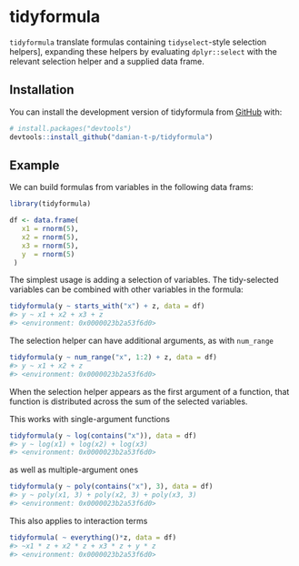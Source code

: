 
<!-- README.md is generated from README.Rmd. Please edit that file -->

# tidyformula

<!-- badges: start -->
<!-- badges: end -->

`tidyformula` translate formulas containing `tidyselect`-style selection
helpers\], expanding these helpers by evaluating `dplyr::select` with
the relevant selection helper and a supplied data frame.

## Installation

You can install the development version of tidyformula from
[GitHub](https://github.com/) with:

``` r
# install.packages("devtools")
devtools::install_github("damian-t-p/tidyformula")
```

## Example

We can build formulas from variables in the following data frams:

``` r
library(tidyformula)

df <- data.frame(
   x1 = rnorm(5),
   x2 = rnorm(5),
   x3 = rnorm(5),
   y  = rnorm(5)
 ) 
```

The simplest usage is adding a selection of variables. The tidy-selected
variables can be combined with other variables in the formula:

``` r
tidyformula(y ~ starts_with("x") + z, data = df)
#> y ~ x1 + x2 + x3 + z
#> <environment: 0x0000023b2a53f6d0>
```

The selection helper can have additional arguments, as with `num_range`

``` r
tidyformula(y ~ num_range("x", 1:2) + z, data = df)
#> y ~ x1 + x2 + z
#> <environment: 0x0000023b2a53f6d0>
```

When the selection helper appears as the first argument of a function,
that function is distributed across the sum of the selected variables.

This works with single-argument functions

``` r
tidyformula(y ~ log(contains("x")), data = df)
#> y ~ log(x1) + log(x2) + log(x3)
#> <environment: 0x0000023b2a53f6d0>
```

as well as multiple-argument ones

``` r
tidyformula(y ~ poly(contains("x"), 3), data = df)
#> y ~ poly(x1, 3) + poly(x2, 3) + poly(x3, 3)
#> <environment: 0x0000023b2a53f6d0>
```

This also applies to interaction terms

``` r
tidyformula( ~ everything()*z, data = df)
#> ~x1 * z + x2 * z + x3 * z + y * z
#> <environment: 0x0000023b2a53f6d0>
```
